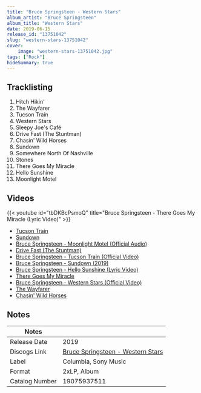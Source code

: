 ```yaml
---
title: "Bruce Springsteen - Western Stars"
album_artist: "Bruce Springsteen"
album_title: "Western Stars"
date: 2019-06-15
release_id: "13751042"
slug: "western-stars-13751042"
cover:
    image: "western-stars-13751042.jpg"
tags: ["Rock"]
hideSummary: true
---
```


## Tracklisting
1. Hitch Hikin'
2. The Wayfarer
3. Tucson Train
4. Western Stars
5. Sleepy Joe's Café
6. Drive Fast (The Stuntman)
7. Chasin' Wild Horses
8. Sundown
9. Somewhere North Of Nashville
10. Stones
11. There Goes My Miracle
12. Hello Sunshine
13. Moonlight Motel

## Videos
{{< youtube id="tbDKBcPsmoQ" title="Bruce Springsteen - There Goes My Miracle (Lyric Video)" >}}
- [Tucson Train](https://www.youtube.com/watch?v=I1mVTBB9ACw)
- [Sundown](https://www.youtube.com/watch?v=JjeN0EpD1BA)
- [Bruce Springsteen - Moonlight Motel (Official Audio)](https://www.youtube.com/watch?v=paFUBjeTcZY)
- [Drive Fast (The Stuntman)](https://www.youtube.com/watch?v=e7BIfqrmKmQ)
- [Bruce Springsteen - Tucson Train (Official Video)](https://www.youtube.com/watch?v=bsH4URIWNRE)
- [Bruce Springsteen - Sundown (2019)](https://www.youtube.com/watch?v=p99hRBM30iM)
- [Bruce Springsteen - Hello Sunshine (Lyric Video)](https://www.youtube.com/watch?v=icJjlg5e6l8)
- [There Goes My Miracle](https://www.youtube.com/watch?v=ovDPz46lGVY)
- [Bruce Springsteen - Western Stars (Official Video)](https://www.youtube.com/watch?v=_IXzAAKrsFE)
- [The Wayfarer](https://www.youtube.com/watch?v=8uTWooB6V-4)
- [Chasin' Wild Horses](https://www.youtube.com/watch?v=0yAryPUV_zk)

## Notes

| Notes          |             |
| ---------------| ----------- |
| Release Date   | 2019 |
| Discogs Link   | [Bruce Springsteen - Western Stars](https://www.discogs.com/release/13751042) |
| Label          | Columbia, Sony Music |
| Format         | 2xLP, Album |
| Catalog Number | 19075937511 |

